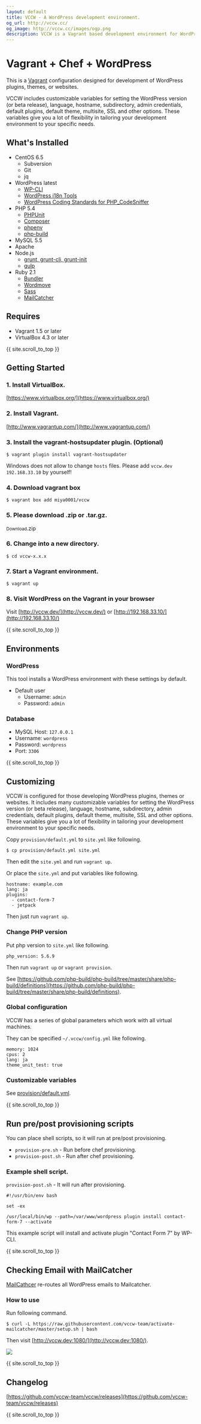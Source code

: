 ```yaml
---
layout: default
title: VCCW - A WordPress development environment.
og_url: http://vccw.cc/
og_image: http://vccw.cc/images/ogp.png
description: VCCW is a Vagrant based development environment for WordPress plugins, themes, or websites.
---
```


# Vagrant + Chef + WordPress

This is a [Vagrant](http://www.vagrantup.com/) configuration designed for development of WordPress plugins, themes, or websites.

VCCW includes customizable variables for setting the WordPress version (or beta release), language, hostname, subdirectory, admin credentials, default plugins, default theme, multisite, SSL and other options. These variables give you a lot of flexibility in tailoring your development environment to your specific needs.

<ul id="navmenu"></ul>

## What's Installed

* CentOS 6.5
    * Subversion
    * Git
    * jq
* WordPress latest
    * [WP-CLI](http://wp-cli.org/)
    * [WordPress i18n Tools](https://codex.wordpress.org/I18n_for_WordPress_Developers)
    * [WordPress Coding Standards for PHP_CodeSniffer](https://github.com/WordPress-Coding-Standards/WordPress-Coding-Standards)
* PHP 5.4
    * [PHPUnit](https://phpunit.de/)
    * [Composer](https://getcomposer.org/)
    * [phpenv](https://github.com/CHH/phpenv)
    * [php-build](https://github.com/php-build/php-build)
* MySQL 5.5
* Apache
* Node.js
    * [grunt, grunt-cli, grunt-init](http://gruntjs.com/)
    * [gulp](http://gulpjs.com/)
* Ruby 2.1
    * [Bundler](http://bundler.io/)
    * [Wordmove](https://github.com/welaika/wordmove)
    * [Sass](http://sass-lang.com/)
    * [MailCatcher](http://mailcatcher.me/)

<ul id="navmenu"></ul>

## Requires

* Vagrant 1.5 or later
* VirtualBox 4.3 or later

{{ site.scroll_to_top }}

## Getting Started

### 1. Install VirtualBox.

[https://www.virtualbox.org/](https://www.virtualbox.org/)

### 2. Install Vagrant.

[http://www.vagrantup.com/](http://www.vagrantup.com/)

### 3. Install the vagrant-hostsupdater plugin. (Optional)

```
$ vagrant plugin install vagrant-hostsupdater
```

Windows does not allow to change `hosts` files. Please add `vccw.dev 192.168.33.10` by yourself!

### 4. Download vagrant box

```
$ vagrant box add miya0001/vccw
```

### 5. Please download <a class="latest-zipball">.zip</a> or <a class="latest-tarball">.tar.gz</a>.

<p><a class="button latest-zipball"><small>Download</small>.zip</a></p>

### 6. Change into a new directory.

```
$ cd vccw-x.x.x
```

### 7. Start a Vagrant environment.

```
$ vagrant up
```

### 8. Visit WordPress on the Vagrant in your browser

Visit [http://vccw.dev/](http://vccw.dev/) or [http://192.168.33.10/](http://192.168.33.10/)

{{ site.scroll_to_top }}

## Environments

### WordPress

This tool installs a WordPress environment with these settings by default.

* Default user
     * Username: `admin`
     * Password: `admin`

### Database

* MySQL Host: `127.0.0.1`
* Username: `wordpress`
* Password: `wordpress`
* Port: `3306`


{{ site.scroll_to_top }}

## Customizing

VCCW is configured for those developing WordPress plugins, themes or websites. It includes many customizable variables for setting the WordPress version (or beta release), language, hostname, subdirectory, admin credentials, default plugins, default theme, multisite, SSL and other options. These variables give you a lot of flexibility in tailoring your development environment to your specific needs.

Copy `provision/default.yml` to `site.yml` like following.

```
$ cp provision/default.yml site.yml
```

Then edit the `site.yml` and run `vagrant up`.

Or place the `site.yml` and put variables like following.

```
hostname: example.com
lang: ja
plugins:
  - contact-form-7
  - jetpack
```

Then just run `vagrant up`.

### Change PHP version

Put php version to `site.yml` like following.

```
php_version: 5.6.9
```

Then run `vagrant up` or `vagrant provision`.

See [https://github.com/php-build/php-build/tree/master/share/php-build/definitions](https://github.com/php-build/php-build/tree/master/share/php-build/definitions).

### Global configuration

VCCW has a series of global parameters which work with all virtual machines.

They can be specified `~/.vccw/config.yml` like following.

```
memory: 1024
cpus: 2
lang: ja
theme_unit_test: true
```

### Customizable variables

See [provision/default.yml](https://github.com/vccw-team/vccw/blob/master/provision/default.yml).

{{ site.scroll_to_top }}

## Run pre/post provisioning scripts

You can place shell scripts, so it will run at pre/post provisioning.

* `provision-pre.sh` - Run before chef provisioning.
* `provision-post.sh` - Run after chef provisioning.

### Example shell script.

`provision-post.sh` - It will run after provisioning.

```
#!/usr/bin/env bash

set -ex

/usr/local/bin/wp --path=/var/www/wordpress plugin install contact-form-7 --activate
```

This example script will install and activate plugin "Contact Form 7" by WP-CLI.

{{ site.scroll_to_top }}

## Checking Email with MailCatcher

[MailCathcer](http://mailcatcher.me/) re-routes all WordPress emails to Mailcatcher.

### How to use

Run following command.

```
$ curl -L https://raw.githubusercontent.com/vccw-team/activate-mailcatcher/master/setup.sh | bash
```

Then visit [http://vccw.dev:1080/](http://vccw.dev:1080/).

![](https://www.evernote.com/l/ABUEyE7-DsdNU7Dt80RiWHxyRXyd_8JZ6zEB/image.png)

{{ site.scroll_to_top }}

## Changelog

[https://github.com/vccw-team/vccw/releases](https://github.com/vccw-team/vccw/releases)

{{ site.scroll_to_top }}
